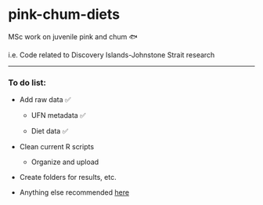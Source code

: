 # pink-chum-diets

MSc work on juvenile pink and chum :fish:

i.e. Code related to Discovery Islands-Johnstone Strait research

___

### To do list:

* Add raw data :white_check_mark:

  * UFN metadata :white_check_mark:

  * Diet data :white_check_mark:

* Clean current R scripts

  * Organize and upload

* Create folders for results, etc.

* Anything else recommended [here](https://journals.plos.org/ploscompbiol/article?id=10.1371/journal.pcbi.1005510)
